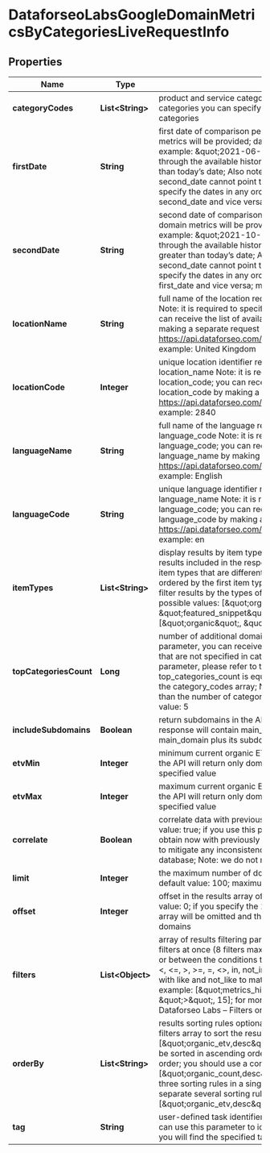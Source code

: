 

# DataforseoLabsGoogleDomainMetricsByCategoriesLiveRequestInfo


## Properties

| Name | Type | Description | Notes |
|------------ | ------------- | ------------- | -------------|
|**categoryCodes** | **List&lt;String&gt;** | product and service categories required field The maximum number of categories you can specify: 5 you can download the full list of possible categories |  [optional] |
|**firstDate** | **String** | first date of comparison period required field first date for which domain metrics will be provided; date format: \&quot;yyyy-mm-dd\&quot;; example: \&quot;2021-06-01\&quot;; the list available dates is available through the available history endpoint; Note: first_date cannot be greater than today’s date; Also note: the dates specified in first_date and second_date cannot point to the same month of the same year; you can specify the dates in any order: first_date can be greater than second_date and vice versa; minimum date: \&quot;2020-10-01\&quot; |  [optional] |
|**secondDate** | **String** | second date of comparison period required field second date for which domain metrics will be provided; date format: \&quot;yyyy-mm-dd\&quot;; example: \&quot;2021-10-01\&quot;; the list available dates is available through the available history endpoint; Note: second_date cannot be greater than today’s date; Also note: the dates specified in first_date and second_date cannot point to the same month of the same year; you can specify the dates in any order: second_date can be greater than first_date and vice versa; minimum date: \&quot;2020-10-01\&quot; |  [optional] |
|**locationName** | **String** | full name of the location required field if you don’t specify location_code Note: it is required to specify either location_name or location_code; you can receive the list of available locations with their location_name by making a separate request to https://api.dataforseo.com/v3/dataforseo_labs/locations_and_languages; example: United Kingdom |  [optional] |
|**locationCode** | **Integer** | unique location identifier required field if you don’t specify location_name Note: it is required to specify either location_name or location_code; you can receive the list of available locations with their location_code by making a separate request to https://api.dataforseo.com/v3/dataforseo_labs/locations_and_languages; example: 2840 |  [optional] |
|**languageName** | **String** | full name of the language required field if you don’t specify language_code Note: it is required to specify either language_name or language_code; you can receive the list of available languages with their language_name by making a separate request to https://api.dataforseo.com/v3/dataforseo_labs/locations_and_languages; example: English |  [optional] |
|**languageCode** | **String** | unique language identifier required field if you don’t specify language_name Note: it is required to specify either language_name or language_code; you can receive the list of available languages with their language_code by making a separate request to https://api.dataforseo.com/v3/dataforseo_labs/locations_and_languages; example: en |  [optional] |
|**itemTypes** | **List&lt;String&gt;** | display results by item type optional field indicates the type of search results included in the response; Note: if the item_types array contains item types that are different from the organic object, the results will be ordered by the first item type in the array; you will not be able to sort and filter results by the types of search results not included in the response; possible values: [\&quot;organic\&quot;, \&quot;paid\&quot;, \&quot;featured_snippet\&quot;, \&quot;local_pack\&quot;]; default value: [\&quot;organic\&quot;, \&quot;paid\&quot;] |  [optional] |
|**topCategoriesCount** | **Long** | number of additional domain categories optional field by using this parameter, you can receive domains relevant to additional categories that are not specified in category_codes above; to learn more about the parameter, please refer to this help center article; by default, top_categories_count is equal to the number of categories specified in the category_codes array; Note: top_categories_count cannot be less than the number of categories in the category_codes array; maximum value: 5 |  [optional] |
|**includeSubdomains** | **Boolean** | return subdomains in the API response optional field if false, the API response will contain main_domain only; if true, the API will return main_domain plus its subdomains (if available); default value: true |  [optional] |
|**etvMin** | **Integer** | minimum current organic ETV of the domain optional field if specified, the API will return only domains with organic_etv greater than the specified value |  [optional] |
|**etvMax** | **Integer** | maximum current organic ETV of the domain optional field if specified, the API will return only domains with organic_etv lesser than the specified value |  [optional] |
|**correlate** | **Boolean** | correlate data with previously obtained datasets optional field default value: true; if you use this parameter, our system will correlate data you obtain now with previously obtained datasets; this parameter is intended to mitigate any inconsistencies that may result from changes to our database; Note: we do not recommend setting correlate to false |  [optional] |
|**limit** | **Integer** | the maximum number of domains in the results array optional field default value: 100; maximum value: 1000 |  [optional] |
|**offset** | **Integer** | offset in the results array of returned domains optional field default value: 0; if you specify the 10 value, the first ten domains in the results array will be omitted and the data will be provided for the successive domains |  [optional] |
|**filters** | **List&lt;Object&gt;** | array of results filtering parameters optional field you can add several filters at once (8 filters maximum); you should set a logical operator and, or between the conditions the following operators are supported: regex, &lt;, &lt;&#x3D;, &gt;, &gt;&#x3D;, &#x3D;, &lt;&gt;, in, not_in, like, not_like; you can use the % operator with like and not_like to match any string of zero or more characters; example: [\&quot;metrics_history.202110.organic.pos_1\&quot;, \&quot;&gt;\&quot;, 15]; for more information about filters, please refer to Dataforseo Labs – Filters or this help center guide |  [optional] |
|**orderBy** | **List&lt;String&gt;** | results sorting rules optional field you can use the same values as in the filters array to sort the results; default rule: [\&quot;organic_etv,desc\&quot;]; possible sorting types: asc – results will be sorted in ascending order desc – results will be sorted in descending order; you should use a comma to set up a sorting type; example: [\&quot;organic_count,desc\&quot;]; note that you can set no more than three sorting rules in a single request; you should use a comma to separate several sorting rules; example: [\&quot;organic_etv,desc\&quot;,\&quot;organic_count,asc\&quot;] |  [optional] |
|**tag** | **String** | user-defined task identifier optional field the character limit is 255; you can use this parameter to identify the task and match it with the result; you will find the specified tag value in the data object of the response |  [optional] |




